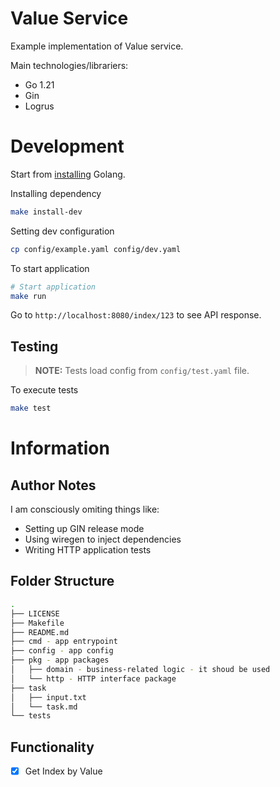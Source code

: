 # Value Service
Example implementation of Value service.

Main technologies/librariers:
* Go 1.21
* Gin
* Logrus

# Development
Start from [installing](https://go.dev/doc/install) Golang.

Installing dependency

```bash
make install-dev
```

Setting dev configuration

```bash
cp config/example.yaml config/dev.yaml
```

To start application

```bash
# Start application
make run
```

Go to `http://localhost:8080/index/123` to see API response.

## Testing

> **NOTE:** Tests load config from `config/test.yaml` file.

To execute tests


```bash
make test
```

# Information

## Author Notes
I am consciously omiting things like:

* Setting up GIN release mode
* Using wiregen to inject dependencies
* Writing HTTP application tests

## Folder Structure

```bash
.
├── LICENSE
├── Makefile
├── README.md
├── cmd - app entrypoint
├── config - app config
├── pkg - app packages
│   ├── domain - business-related logic - it shoud be used
│   └── http - HTTP interface package
├── task
│   ├── input.txt
│   └── task.md
└── tests
```


## Functionality

- [x] Get Index by Value
